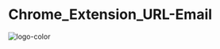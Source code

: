 # Chrome_Extension_URL-Email
![logo-color](https://github.com/Aryan-333/Chrome_Extension_URL-Email/assets/79599835/d7b89064-0b2a-49c0-8c58-3db04e91cbea)
